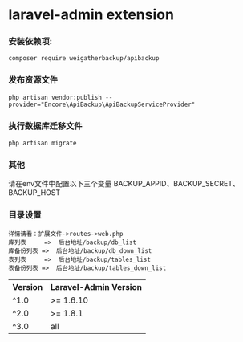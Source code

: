 laravel-admin extension
======

### 安装依赖项:

    composer require weigatherbackup/apibackup
     
### 发布资源文件

    php artisan vendor:publish --provider="Encore\ApiBackup\ApiBackupServiceProvider"
    
### 执行数据库迁移文件

    php artisan migrate

### 其他
 <!-- 在 config/wj_ucenter_login_service.php 中设置相关数据  -->
 请在env文件中配置以下三个变量
 BACKUP_APPID、BACKUP_SECRET、BACKUP_HOST

### 目录设置
    详情请看：扩展文件->routes->web.php
    库列表     =>  后台地址/backup/db_list
    库备份列表 =>  后台地址/backup/db_down_list
    表列表     =>  后台地址/backup/tables_list
    表备份列表 =>  后台地址/backup/tables_down_list
 <!-- 目录设置 -->
<div>
    <table border="0">
      <tr>
        <th>Version</th>
        <th>Laravel-Admin Version</th>
      </tr>
      <tr>
        <td>^1.0</td>
        <td>>= 1.6.10</td>
      </tr>
      <tr>
        <td>^2.0</td>
        <td>>= 1.8.1</td>
      </tr>
      <tr>
        <td>^3.0</td>
        <td>all</td>
      </tr>
    </table>
</div> 
